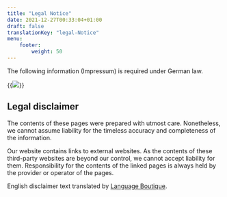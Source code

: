 ```yaml
---
title: "Legal Notice"
date: 2021-12-27T00:33:04+01:00
draft: false
translationKey: "legal-Notice"
menu: 
    footer:
        weight: 50
---
```


The following information (Impressum) is required under German law.

{{<img src="images/imprint.png" caption="contact-data">}}

## Legal disclaimer

The contents of these pages were prepared with utmost care. Nonetheless, we cannot assume liability for the timeless accuracy and completeness of the information.

Our website contains links to external websites. As the contents of these third-party websites are beyond our control, we cannot accept liability for them. Responsibility for the contents of the linked pages is always held by the provider or operator of the pages.

English disclaimer text translated by [Language Boutique](https://language-boutique.com/).
